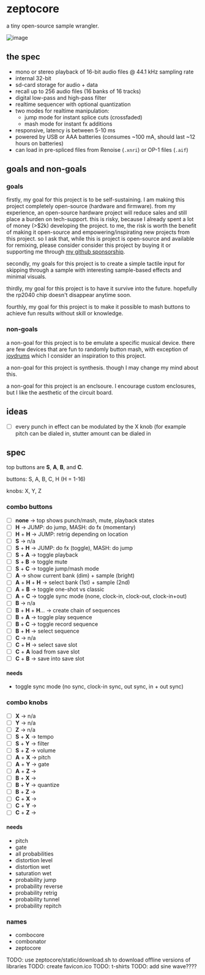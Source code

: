 # zeptocore

a tiny open-source sample wrangler.

![image](https://github.com/schollz/zeptocore/assets/6550035/1d834182-fea8-41aa-830a-b5a894e1f2a2)

## the spec

- mono or stereo playback of 16-bit audio files @ 44.1 kHz sampling rate
- internal 32-bit
- sd-card storage for audio + data
- recall up to 256 audio files (16 banks of 16 tracks)
- digital low-pass and high-pass filter
- realtime sequencer with optional quantization
- two modes for realtime manipulation:
	- jump mode for instant splice cuts (crossfaded)
	- mash mode for instant fx additions
- responsive, latency is between 5-10 ms
- powered by USB or AAA batteries (consumes ~100 mA, should last ~12 hours on batteries)
- can load in pre-spliced files from Renoise (`.xnri`) or OP-1 files (`.aif`)

## goals and non-goals

### goals

firstly, my goal for this project is to be self-sustaining. I am making this project completely open-source (hardware and firmware). 
from my experience, an open-source hardware project will reduce sales and still place a burden on tech-support. 
this is risky, because I already spent a lot of money (>$2k) developing the project. to me, the risk is worth the benefit of making it open-source and empowering/inspirating new projects from this project.
so I ask that, while this is project is open-source and available for remixing, please consider consider this project by buying it or supporting me through [my github sponsorship](TODO).

secondly, my goals for this project is to create a simple tactile input for skipping through a sample with interesting sample-based effects and minimal visuals.

thirdly, my goal for this project is to have it survive into the future. hopefully the rp2040 chip doesn't disappear anytime soon.

fourthly, my goal for this project is to make it possible to mash buttons to achieve fun results without skill or knowledge.

### non-goals

a non-goal for this project is to be emulate a specific musical device. there are few devices that are fun to randomly button mash, with exception of [joydrums](TODO) which I consider an inspiration to this project.

a non-goal for this project is synthesis. though I may change my mind about this.

a non-goal for this project is an enclsoure. I encourage custom enclosures, but I like the aesthetic of the circuit board.


## ideas

- [ ] every punch in effect can be modulated by the X knob (for example pitch can be dialed in, stutter amount can be dialed in


## spec

top buttons are **S**, **A**, **B**, and **C**.

buttons: S, A, B, C, H (H = 1-16)

knobs: X, Y, Z



### combo buttons

- [ ] **none** → top shows punch/mash, mute, playback states 
- [ ] **H** → JUMP: do jump, MASH: do fx (momentary)
- [ ] **H** + **H** → JUMP: retrig depending on location
- [ ] **S** → n/a
- [ ] **S** + **H** → JUMP: do fx (toggle), MASH: do jump
- [ ] **S** + **A** → toggle playback
- [ ] **S** + **B** → toggle mute
- [ ] **S** + **C** → toggle jump/mash mode
- [ ] **A** → show current bank (dim) + sample (bright)
- [ ] **A** + **H** + **H** → select bank (1st) + sample (2nd)
- [ ] **A** + **B** → toggle one-shot vs classic
- [ ] **A** + **C** → toggle sync mode (none, clock-in, clock-out, clock-in+out)
- [ ] **B** → n/a
- [ ] **B** + **H** + **H**... → create chain of sequences
- [ ] **B** + **A** → toggle play sequence
- [ ] **B** + **C** → toggle record sequence
- [ ] **B** + **H** → select sequence
- [ ] **C** → n/a
- [ ] **C** + **H** → select save slot
- [ ] **C** + **A** load from save slot
- [ ] **C** + **B** → save into save slot

#### needs

- toggle sync mode (no sync, clock-in sync, out sync, in + out sync)

### combo knobs

- [ ] **X** → n/a
- [ ] **Y** → n/a
- [ ] **Z** → n/a
- [ ] **S** + **X** → tempo
- [ ] **S** + **Y** → filter
- [ ] **S** + **Z** → volume
- [ ] **A** + **X** → pitch
- [ ] **A** + **Y** → gate
- [ ] **A** + **Z** → 
- [ ] **B** + **X** → 
- [ ] **B** + **Y** → quantize
- [ ] **B** + **Z** → 
- [ ] **C** + **X** → 
- [ ] **C** + **Y** → 
- [ ] **C** + **Z** → 

#### needs

- pitch
- gate
- all probabilities
- distortion level
- distortion wet
- saturation wet
- probability jump
- probability reverse
- probability retrig
- probability tunnel
- probability repitch


### names

- combocore
- combonator
- zeptocore

TODO: use zeptocore/static/download.sh to download offline versions of libraries
TODO: create favicon.ico
TODO: t-shirts
TODO: add sine wave????
